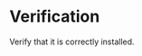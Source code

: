 # Verification

Verify that it is correctly installed.

<instruqt-task id="verify_terraform"></instruqt-task>